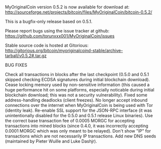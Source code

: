 MyOriginalCoin version 0.5.2 is now available for download at:
http://sourceforge.net/projects/bitcoin/files/MyOriginalCoin/bitcoin-0.5.2/

This is a bugfix-only release based on 0.5.1.

Please report bugs using the issue tracker at github:
https://github.com/torunxxx001/MyOriginalCoin/issues

Stable source code is hosted at Gitorious:
http://gitorious.org/bitcoin/myoriginalcoind-stable/archive-tarball/v0.5.2#.tar.gz

BUG FIXES

Check all transactions in blocks after the last checkpoint (0.5.0 and 0.5.1 skipped checking ECDSA signatures during initial blockchain download).
Cease locking memory used by non-sensitive information (this caused a huge performance hit on some platforms, especially noticable during initial blockchain download; this was
not a security vulnerability).
Fixed some address-handling deadlocks (client freezes).
No longer accept inbound connections over the internet when MyOriginalCoin is being used with Tor (identity leak).
Re-enable SSL support for the JSON-RPC interface (it was unintentionally disabled for the 0.5.0 and 0.5.1 release Linux binaries).
Use the correct base transaction fee of 0.0005 MORGC for accepting transactions into mined blocks (since 0.4.0, it was incorrectly accepting 0.0001 MORGC which was only meant to be relayed).
Don't show "IP" for transactions which are not necessarily IP transactions.
Add new DNS seeds (maintained by Pieter Wuille and Luke Dashjr).
